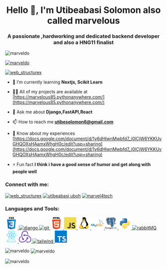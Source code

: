 <h1 align="center">Hello 👋, I'm Utibeabasi Solomon also called marvelous</h1>
<h3 align="center">A passionate ,hardworking and dedicated backend developer and also a HNG11 finalist</h3>

<p align="left"> <img src="https://komarev.com/ghpvc/?username=marveldo&label=Profile%20views&color=0e75b6&style=flat" alt="marveldo" /> </p>

<p align="left"> <a href="https://github.com/ryo-ma/github-profile-trophy"><img src="https://github-profile-trophy.vercel.app/?username=marveldo" alt="marveldo" /></a> </p>

<p align="left"> <a href="https://twitter.com/web_structurex" target="blank"><img src="https://img.shields.io/twitter/follow/web_structurex?logo=twitter&style=for-the-badge" alt="web_structurex" /></a> </p>

- 🌱 I’m currently learning **Nextjs, Scikit Learn**

- 👨‍💻 All of my projects are available at [https://marvelous85.pythonanywhere.com/](https://marvelous85.pythonanywhere.com/)

- 💬 Ask me about **Django,FastAPI,React**

- 📫 How to reach me **utibesolomon6@gmail.com**

- 📄 Know about my experiences [https://docs.google.com/document/d/1y6dHlwnMwbfd7_j0lCjW6YKKUvGHQOXsHAamxWhgH0c/edit?usp=sharing](https://docs.google.com/document/d/1y6dHlwnMwbfd7_j0lCjW6YKKUvGHQOXsHAamxWhgH0c/edit?usp=sharing)

- ⚡ Fun fact **I think i have a good sense of humor and get along with people well**

<h3 align="left">Connect with me:</h3>
<p align="left">
<a href="https://twitter.com/web_structurex" target="blank"><img align="center" src="https://raw.githubusercontent.com/rahuldkjain/github-profile-readme-generator/master/src/images/icons/Social/twitter.svg" alt="web_structurex" height="30" width="40" /></a>
<a href="https://linkedin.com/in/utibeabasi uboh" target="blank"><img align="center" src="https://raw.githubusercontent.com/rahuldkjain/github-profile-readme-generator/master/src/images/icons/Social/linked-in-alt.svg" alt="utibeabasi uboh" height="30" width="40" /></a>
<a href="https://instagram.com/marvel4tech" target="blank"><img align="center" src="https://raw.githubusercontent.com/rahuldkjain/github-profile-readme-generator/master/src/images/icons/Social/instagram.svg" alt="marvel4tech" height="30" width="40" /></a>
</p>

<h3 align="left">Languages and Tools:</h3>
<p align="left"> <a href="https://www.w3schools.com/css/" target="_blank" rel="noreferrer"> <img src="https://raw.githubusercontent.com/devicons/devicon/master/icons/css3/css3-original-wordmark.svg" alt="css3" width="40" height="40"/> </a> <a href="https://www.djangoproject.com/" target="_blank" rel="noreferrer"> <img src="https://cdn.worldvectorlogo.com/logos/django.svg" alt="django" width="40" height="40"/> </a> <a href="https://git-scm.com/" target="_blank" rel="noreferrer"> <img src="https://www.vectorlogo.zone/logos/git-scm/git-scm-icon.svg" alt="git" width="40" height="40"/> </a> <a href="https://www.w3.org/html/" target="_blank" rel="noreferrer"> <img src="https://raw.githubusercontent.com/devicons/devicon/master/icons/html5/html5-original-wordmark.svg" alt="html5" width="40" height="40"/> </a> <a href="https://developer.mozilla.org/en-US/docs/Web/JavaScript" target="_blank" rel="noreferrer"> <img src="https://raw.githubusercontent.com/devicons/devicon/master/icons/javascript/javascript-original.svg" alt="javascript" width="40" height="40"/> </a> <a href="https://www.linux.org/" target="_blank" rel="noreferrer"> <img src="https://raw.githubusercontent.com/devicons/devicon/master/icons/linux/linux-original.svg" alt="linux" width="40" height="40"/> </a> <a href="https://www.mysql.com/" target="_blank" rel="noreferrer"> <img src="https://raw.githubusercontent.com/devicons/devicon/master/icons/mysql/mysql-original-wordmark.svg" alt="mysql" width="40" height="40"/> </a> <a href="https://www.postgresql.org" target="_blank" rel="noreferrer"> <img src="https://raw.githubusercontent.com/devicons/devicon/master/icons/postgresql/postgresql-original-wordmark.svg" alt="postgresql" width="40" height="40"/> </a> <a href="https://www.python.org" target="_blank" rel="noreferrer"> <img src="https://raw.githubusercontent.com/devicons/devicon/master/icons/python/python-original.svg" alt="python" width="40" height="40"/> </a> <a href="https://www.rabbitmq.com" target="_blank" rel="noreferrer"> <img src="https://www.vectorlogo.zone/logos/rabbitmq/rabbitmq-icon.svg" alt="rabbitMQ" width="40" height="40"/> </a> <a href="https://reactjs.org/" target="_blank" rel="noreferrer"> <img src="https://raw.githubusercontent.com/devicons/devicon/master/icons/react/react-original-wordmark.svg" alt="react" width="40" height="40"/> </a> <a href="https://redux.js.org" target="_blank" rel="noreferrer"> <img src="https://raw.githubusercontent.com/devicons/devicon/master/icons/redux/redux-original.svg" alt="redux" width="40" height="40"/> </a> <a href="https://tailwindcss.com/" target="_blank" rel="noreferrer"> <img src="https://www.vectorlogo.zone/logos/tailwindcss/tailwindcss-icon.svg" alt="tailwind" width="40" height="40"/> </a> <a href="https://www.typescriptlang.org/" target="_blank" rel="noreferrer"> <img src="https://raw.githubusercontent.com/devicons/devicon/master/icons/typescript/typescript-original.svg" alt="typescript" width="40" height="40"/> </a> </p>

<p><img align="left" src="https://github-readme-stats.vercel.app/api/top-langs?username=marveldo&show_icons=true&locale=en&layout=compact" alt="marveldo" /></p>

<p>&nbsp;<img align="center" src="https://github-readme-stats.vercel.app/api?username=marveldo&show_icons=true&locale=en" alt="marveldo" /></p>

<p><img align="center" src="https://github-readme-streak-stats.herokuapp.com/?user=marveldo&" alt="marveldo" /></p>

